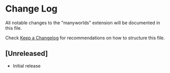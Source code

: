# Change Log

All notable changes to the "manyworlds" extension will be documented in this file.

Check [Keep a Changelog](http://keepachangelog.com/) for recommendations on how to structure this file.

## [Unreleased]

- Initial release